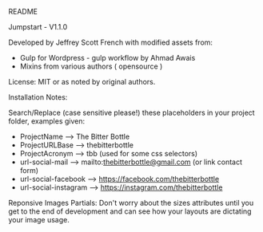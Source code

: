 README


Jumpstart - V1.1.0

Developed by Jeffrey Scott French with modified assets from:
* Gulp for Wordpress - gulp workflow by Ahmad Awais
* Mixins from various authors ( opensource )

License: MIT or as noted by original authors.




Installation Notes:

Search/Replace (case sensitive please!) these placeholders in your project folder, examples given:
* ProjectName          --> The Bitter Bottle
* ProjectURLBase       --> thebitterbottle
* ProjectAcronym       --> tbb (used for some css selectors)
* url-social-mail      --> mailto:thebitterbottle@gmail.com (or link contact form)
* url-social-facebook  --> https://facebook.com/thebitterbottle
* url-social-instagram --> https://instagram.com/thebitterbottle


Reponsive Images Partials:
Don't worry about the sizes attributes until you get to the end of development and can see how your layouts are dictating your image usage.